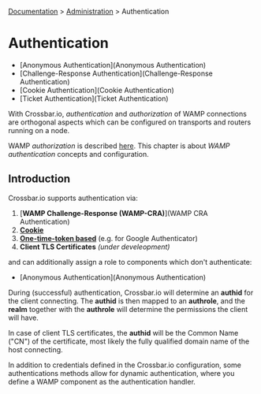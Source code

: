 [Documentation](.) > [Administration](Administration) > Authentication

# Authentication

* [Anonymous Authentication](Anonymous Authentication)
* [Challenge-Response Authentication](Challenge-Response Authentication)
* [Cookie Authentication](Cookie Authentication)
* [Ticket Authentication](Ticket Authentication)

With Crossbar.io, *authentication* and *authorization* of WAMP connections are orthogonal aspects which can be configured on transports and routers running on a node.

WAMP *authorization* is described [here](Authorization). This chapter is about *WAMP authentication* concepts and configuration.

## Introduction

Crossbar.io supports authentication via:

 1. [**WAMP Challenge-Response (WAMP-CRA)**](WAMP CRA Authentication)
 2. [**Cookie**](Cookie-Authentication)
 3. [**One-time-token based**](OTP-Authentication) (e.g. for Google Authenticator)
 4. **Client TLS Certificates** *(under develeopment)*

and can additionally assign a role to components which don't authenticate:

* [Anonymous Authentication](Anonymous Authentication)

During (successful) authentication, Crossbar.io will determine an **authid** for the client connecting.
The **authid** is then mapped to an **authrole**, and the **realm** together with the **authrole** will determine the permissions the client will have.

In case of client TLS certificates, the **authid** will be the Common Name ("CN") of the certificate, most likely the fully qualified domain name of the host connecting.

In addition to credentials defined in the Crossbar.io configuration, some authentications methods allow for dynamic authentication, where you define a WAMP component as the authentication handler.

